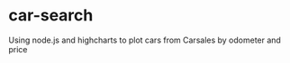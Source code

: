 car-search
==========

Using node.js and highcharts to plot cars from Carsales by odometer and price
